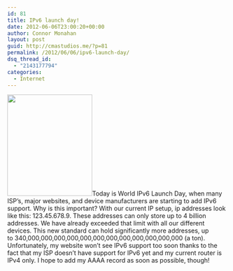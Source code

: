 ```yaml
---
id: 81
title: IPv6 launch day!
date: 2012-06-06T23:00:20+00:00
author: Connor Monahan
layout: post
guid: http://cmastudios.me/?p=81
permalink: /2012/06/06/ipv6-launch-day/
dsq_thread_id:
  - "2143177794"
categories:
  - Internet
---
```

<img class="alignleft" title="IPv6 launch icon" src="//www.worldipv6launch.org/wp-content/themes/ipv6_new/img/logo-top.png" alt="" width="194" height="232" />Today is World IPv6 Launch Day, when many ISP&#8217;s, major websites, and device manufacturers are starting to add IPv6 support. Why is this important? With our current IP setup, ip addresses look like this: 123.45.678.9. These addresses can only store up to 4 billion addresses. We have already exceeded that limit with all our different devices. This new standard can hold significantly more addresses, up to 340,000,000,000,000,000,000,000,000,000,000,000,000 (a ton). Unfortunately, my website won&#8217;t see IPv6 support too soon thanks to the fact that my ISP doesn&#8217;t have support for IPv6 yet and my current router is IPv4 only. I hope to add my AAAA record as soon as possible, though!

&nbsp;